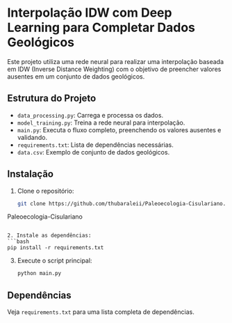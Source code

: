 # Interpolação IDW com Deep Learning para Completar Dados Geológicos

Este projeto utiliza uma rede neural para realizar uma interpolação baseada em IDW (Inverse Distance Weighting) com o objetivo de preencher valores ausentes em um conjunto de dados geológicos.

## Estrutura do Projeto

- `data_processing.py`: Carrega e processa os dados.
- `model_training.py`: Treina a rede neural para interpolação.
- `main.py`: Executa o fluxo completo, preenchendo os valores ausentes e validando.
- `requirements.txt`: Lista de dependências necessárias.
- `data.csv`: Exemplo de conjunto de dados geológicos.

## Instalação

1. Clone o repositório:
   ```bash
   git clone https://github.com/thubaraleii/Paleoecologia-Cisulariano.git
Paleoecologia-Cisulariano

   ```

2. Instale as dependências:
   ```bash
   pip install -r requirements.txt
   ```

3. Execute o script principal:
   ```bash
   python main.py
   ```

## Dependências
Veja `requirements.txt` para uma lista completa de dependências.
